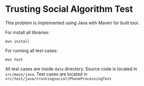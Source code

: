 # Trusting Social Algorithm Test

This problem is implemented using Java with Maven for built tool.

For install all libraries:

```
mvn install
```

For running all test cases:
```
mvn test
```

All test cases are inside `data` directory. Source code is located in `src/main/java`. Test cases are located in `src/test/java/trustingsocial/PhoneProcessingTest`

